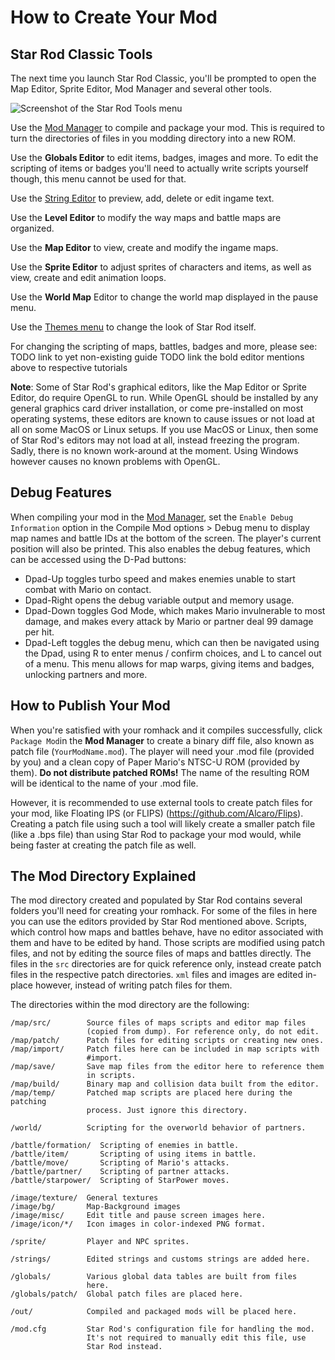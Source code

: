 # How to Create Your Mod

## Star Rod Classic Tools

The next time you launch Star Rod Classic, you'll be prompted to open the Map Editor, Sprite Editor, Mod Manager and several other tools.

<img class="right" src="./img/StarRodToolsMenu.png" alt="Screenshot of the Star Rod Tools menu">

Use the [Mod Manager](./editors/1_StarRod_ModManager.md) to compile and package your mod. This is required to turn the directories of files in you modding directory into a new ROM.

Use the **Globals Editor** to edit items, badges, images and more. To edit the scripting of items or badges you'll need to actually write scripts yourself though, this menu cannot be used for that.

Use the [String Editor](./editors/3_StarRod_StringEditor.md) to preview, add, delete or edit ingame text.

Use the **Level Editor** to modify the way maps and battle maps are organized.

Use the **Map Editor** to view, create and modify the ingame maps.

Use the **Sprite Editor** to adjust sprites of characters and items, as well as view, create and edit animation loops.

Use the **World Map** Editor to change the world map displayed in the pause menu.

Use the [Themes menu](./editors/9_StarRod_Themes.md) to change the look of Star Rod itself.

For changing the scripting of maps, battles, badges and more, please see:
TODO link to yet non-existing guide
TODO link the bold editor mentions above to respective tutorials

**Note**:
Some of Star Rod's graphical editors, like the Map Editor or Sprite Editor, do require OpenGL to run. While OpenGL should be installed by any general graphics card driver installation, or come pre-installed on most operating systems, these editors are known to cause issues or not load at all on some MacOS or Linux setups.
If you use MacOS or Linux, then some of Star Rod's editors may not load at all, instead freezing the program. Sadly, there is no known work-around at the moment.
Using Windows however causes no known problems with OpenGL.

## Debug Features

When compiling your mod in the [Mod Manager](./editors/1_StarRod_ModManager.md), set the `Enable Debug Information` option in the Compile Mod options > Debug menu to display map names and battle IDs at the bottom of the screen. The player's current position will also be printed.
This also enables the debug features, which can be accessed using the D-Pad buttons:

* Dpad-Up toggles turbo speed and makes enemies unable to start combat with Mario on contact.
* Dpad-Right opens the debug variable output and memory usage.
* Dpad-Down toggles God Mode, which makes Mario invulnerable to most damage, and makes every attack by Mario or partner deal 99 damage per hit.
* Dpad-Left toggles the debug menu, which can then be navigated using the Dpad, using R to enter menus / confirm choices, and L to cancel out of a menu. This menu allows for map warps, giving items and badges, unlocking partners and more.

## How to Publish Your Mod

When you're satisfied with your romhack and it compiles successfully, click `Package Mod`in the **Mod Manager** to create a binary diff file, also known as patch file (`YourModName.mod`). The player will need your .mod file (provided by you) and a clean copy of Paper Mario's NTSC-U ROM (provided by them).
**Do not distribute patched ROMs!**
The name of the resulting ROM will be identical to the name of your .mod file.

However, it is recommended to use external tools to create patch files for your mod, like Floating IPS (or FLIPS) (<https://github.com/Alcaro/Flips>). Creating a patch file using such a tool will likely create a smaller patch file (like a .bps file) than using Star Rod to package your mod would, while being faster at creating the patch file as well.

## The Mod Directory Explained

The mod directory created and populated by Star Rod contains several folders you'll need for creating your romhack.
For some of the files in here you can use the editors provided by Star Rod mentioned above. Scripts, which control how maps and battles behave, have no editor associated with them and have to be edited by hand.
Those scripts are modified using patch files, and not by editing the source files of maps and battles directly. The files in the `src` directories are for quick reference only, instead create patch files in the respective patch directories. `xml` files and images are edited in-place however, instead of writing patch files for them.

The directories within the mod directory are the following:

```plain
/map/src/        Source files of maps scripts and editor map files
                 (copied from dump). For reference only, do not edit.
/map/patch/      Patch files for editing scripts or creating new ones.
/map/import/     Patch files here can be included in map scripts with
                 #import.
/map/save/       Save map files from the editor here to reference them
                 in scripts.
/map/build/      Binary map and collision data built from the editor.
/map/temp/       Patched map scripts are placed here during the patching
                 process. Just ignore this directory.

/world/          Scripting for the overworld behavior of partners.

/battle/formation/  Scripting of enemies in battle.
/battle/item/       Scripting of using items in battle.
/battle/move/       Scripting of Mario's attacks.
/battle/partner/    Scripting of partner attacks.
/battle/starpower/  Scripting of StarPower moves.

/image/texture/  General textures
/image/bg/       Map-Background images
/image/misc/     Edit title and pause screen images here.
/image/icon/*/   Icon images in color-indexed PNG format.

/sprite/         Player and NPC sprites.

/strings/        Edited strings and customs strings are added here.

/globals/        Various global data tables are built from files
                 here.
/globals/patch/  Global patch files are placed here.

/out/            Compiled and packaged mods will be placed here.

/mod.cfg         Star Rod's configuration file for handling the mod.
                 It's not required to manually edit this file, use
                 Star Rod instead.
```
